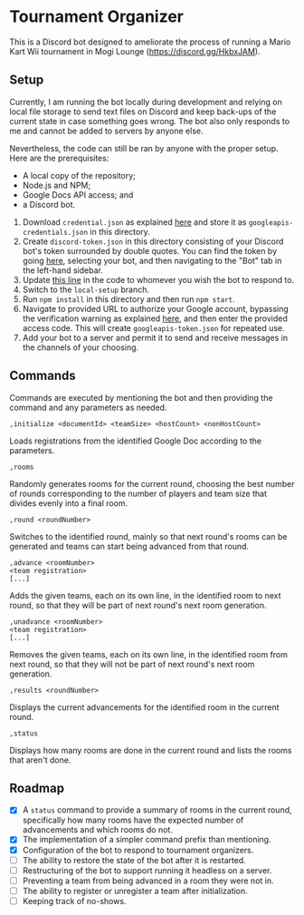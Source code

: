 # Tournament Organizer

This is a Discord bot designed to ameliorate the process of running a Mario Kart
Wii tournament in Mogi Lounge (https://discord.gg/HkbxJAM).

## Setup

Currently, I am running the bot locally during development and relying on local
file storage to send text files on Discord and keep back-ups of the current
state in case something goes wrong. The bot also only responds to me and cannot
be added to servers by anyone else.

Nevertheless, the code can still be ran by anyone with the proper setup. Here
are the prerequisites:
- A local copy of the repository;
- Node.js and NPM;
- Google Docs API access; and
- a Discord bot.

1. Download `credential.json` as explained [here](
https://developers.google.com/docs/api/quickstart/nodejs) and store it as
`googleapis-credentials.json` in this directory.
2. Create `discord-token.json` in this directory consisting of your Discord
bot's token surrounded by double quotes. You can find the token by going [here](
https://discord.com/developers/applications), selecting your bot, and then
navigating to the "Bot" tab in the left-hand sidebar.
3. Update [this line](
https://github.com/Sartaglo/tournamentorganizer/blob/b9f389fd8114e461aa2cc06f7e1e8427fcae95f6/act-on-message.js#L614)
in the code to whomever you wish the bot to respond to.
4. Switch to the `local-setup` branch.
5. Run `npm install` in this directory and then run `npm start`.
6. Navigate to provided URL to authorize your Google account, bypassing
the verification warning as explained [here](
https://developers.google.com/docs/api/quickstart/nodejs#this_app_isnt_verified),
and then enter the provided access code. This will create
`googleapis-token.json` for repeated use.
7. Add your bot to a server and permit it to send and receive messages in the
channels of your choosing.

## Commands

Commands are executed by mentioning the bot and then providing the command and
any parameters as needed.

`,initialize <documentId> <teamSize> <hostCount> <nonHostCount>`

Loads registrations from the identified Google Doc according to the parameters.

`,rooms`

Randomly generates rooms for the current round, choosing the best number of
rounds corresponding to the number of players and team size that divides evenly
into a final room.

`,round <roundNumber>`

Switches to the identified round, mainly so that next round's rooms can be
generated and teams can start being advanced from that round.

```
,advance <roomNumber>
<team registration>
[...]
```

Adds the given teams, each on its own line, in the identified room to next
round, so that they will be part of next round's next room generation.

```
,unadvance <roomNumber>
<team registration>
[...]
```

Removes the given teams, each on its own line, in the identified room from next
round, so that they will not be part of next round's next room generation.

`,results <roundNumber>`

Displays the current advancements for the identified room in the current round.

`,status`

Displays how many rooms are done in the current round and lists the rooms that
aren't done.

## Roadmap

- [x] A `status` command to provide a summary of rooms in the current round,
specifically how many rooms have the expected number of advancements and which
rooms do not.
- [x] The implementation of a simpler command prefix than mentioning.
- [x] Configuration of the bot to respond to tournament organizers.
- [ ] The ability to restore the state of the bot after it is restarted.
- [ ] Restructuring of the bot to support running it headless on a server.
- [ ] Preventing a team from being advanced in a room they were not in.
- [ ] The ability to register or unregister a team after initialization.
- [ ] Keeping track of no-shows.
